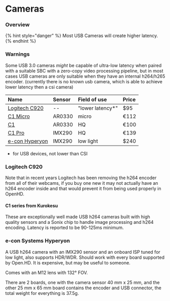 # Cameras

### Overview

{% hint style="danger" %}
Most USB Cameras will create higher latency.
{% endhint %}

### Warnings

Some USB 3.0 cameras _might_ be capable of ultra-low latency when paired with a suitable SBC with a zero-copy video processing pipeline, but in most cases USB cameras are only suitable when they have an internal h264/h265 encoder. (currently there is no known usb camera, which is able to achieve lower latency then a csi camera)



| Name | Sensor | Field of use | Price |
| :--- | :--- | :--- | :--- |
 [Logitech C920](https://www.logitech.com/en-gb/product/hd-pro-webcam-c920) | -- | "lower latency*" | $95 |
| [C1 Micro](https://www.kurokesu.com/shop/cameras/CAMERA_C1_MICRO_M12) | AR0330 | micro | €112 |
| [C1](https://www.kurokesu.com/shop/cameras/CAMUSB1) | AR0330 | HQ | €100 | 
| [C1 Pro](https://www.kurokesu.com/shop/cameras/CAMERA_C1_PRO) | IMX290 | HQ | €139 |
| [e-con Hyperyon](https://www.e-consystems.com/usb-cameras/imx290-low-light-usb-camera.asp) | IMX290 | low light | $240 |


* for USB devices, not lower than CSI



### Logitech C920

Note that in recent years Logitech has been removing the h264 encoder from all of their webcams, if you buy one new it may not actually have an h264 encoder inside and that would prevent it from being used properly in OpenHD.

#### C1 series from Kurokesu

These are exceptionally well made USB h264 cameras built with high quality sensors and a Sonix chip to handle image processing and h264 encoding. Latency is reported to be 90-125ms minimum.

### e-con Systems Hyperyon

A USB h264 camera with an IMX290 sensor and an onboard ISP tuned for low light, also supports HDR/WDR. Should work with every board supported by Open.HD. It is expensive, but may be useful to someone.

Comes with an M12 lens with 132° FOV.

There are 2 boards, one with the camera sensor 40 mm x 25 mm, and the other 25 mm x 65 mm board contains the encoder and USB connector, the total weight for everything is 37.5g.

